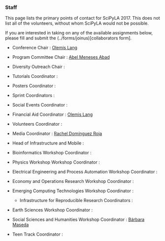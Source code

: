 
### Staff

This page lists the primary points of contact for SciPyLA 2017.
This does not list all of the volunteers, without whom SciPyLA would not be possible.

If you are interested in taking on any of the available assignments below,
please fill and submit the (../forms/joinus)[collaborators form].

- Conference Chair : [Olemis Lang](http://linkedin.com/in/olemis)
- Program Committee Chair : [Abel Meneses Abad](https://cu.linkedin.com/in/abel-abel-meneses-abad-1450ba3a)
- Diversity Outreach Chair : 
- Tutorials Coordinator :
- Posters Coordinator : 
- Sprint Coordinators :
- Social Events Coordinator : 
- Financial Aid Coordinator : [Olemis Lang](http://linkedin.com/in/olemis)
- Volunteers Coordinator :
- Media Coordinator : [Rachel Domínguez Roja](https://www.linkedin.com/in/rachel-dom%C3%ADnguez-b5271891/)
- Head of Infrastructure and Mobile : 

- Bioinformatics Workshop Coordinator :
- Physics Workshop Workshop Coordinator : 
- Electrical Engineering and Process Automation Workshop Coordinator : 
- Economy and Operations Research Workshop Coordinator :
- Emerging Computing Technologies Workshop Coordinator :
  * Infrastructure for Reproducible Research Coordinators : 
- Earth Sciences Workshop Coordinator :
- Social Sciences and Humanities Workshop Coordinator : [Bárbara Maseda](http://www.linkedin.com/in/barbaramaseda/)

- Teen Track Coordinator : 


